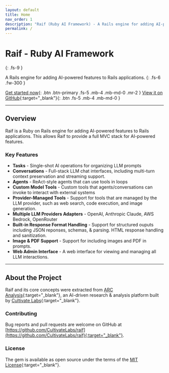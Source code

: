 ```yaml
---
layout: default
title: Home
nav_order: 1
description: "Raif (Ruby AI Framework) - A Rails engine for adding AI-powered features to Rails applications"
permalink: /
---
```


# Raif - Ruby AI Framework
{: .fs-9 }

A Rails engine for adding AI-powered features to Rails applications.
{: .fs-6 .fw-300 }

[Get started now](getting_started){: .btn .btn-primary .fs-5 .mb-4 .mb-md-0 .mr-2 }
[View it on GitHub](https://github.com/CultivateLabs/raif){:target="_blank"}{: .btn .fs-5 .mb-4 .mb-md-0 }

---

## Overview

Raif is a Ruby on Rails engine for adding AI-powered features to Rails applications. This allows Raif to provide a full MVC stack for AI-powered features. 

### Key Features
- **Tasks** - Single-shot AI operations for organizing LLM prompts
- **Conversations** - Full-stack LLM chat interfaces, including multi-turn context preservation and streaming support.
- **Agents** - ReAct-style agents that can use tools in loops
- **Custom Model Tools** - Custom tools that agents/conversations can invoke to interact with external systems
- **Provider-Managed Tools** - Support for tools that are managed by the LLM provider, such as web search, code execution, and image generation.
- **Multiple LLM Providers Adapters** - OpenAI, Anthropic Claude, AWS Bedrock, OpenRouter
- **Built-in Response Format Handling** - Support for structured ouputs including JSON reponses, schemas, & parsing. HTML response handling and sanitization.
- **Image & PDF Support** - Support for including images and PDF in prompts.
- **Web Admin Interface** - A web interface for viewing and managing all LLM interactions.

---

## About the Project

Raif and its core concepts were extracted from [ARC Analysis](https://www.arcanalysis.ai){:target="_blank"}, an AI-driven research & analysis platform built by [Cultivate Labs](https://www.cultivatelabs.com){:target="_blank"}.

### Contributing

Bug reports and pull requests are welcome on GitHub at [https://github.com/CultivateLabs/raif](https://github.com/CultivateLabs/raif){:target="_blank"}.

### License

The gem is available as open source under the terms of the [MIT License](https://opensource.org/licenses/MIT){:target="_blank"}. 

